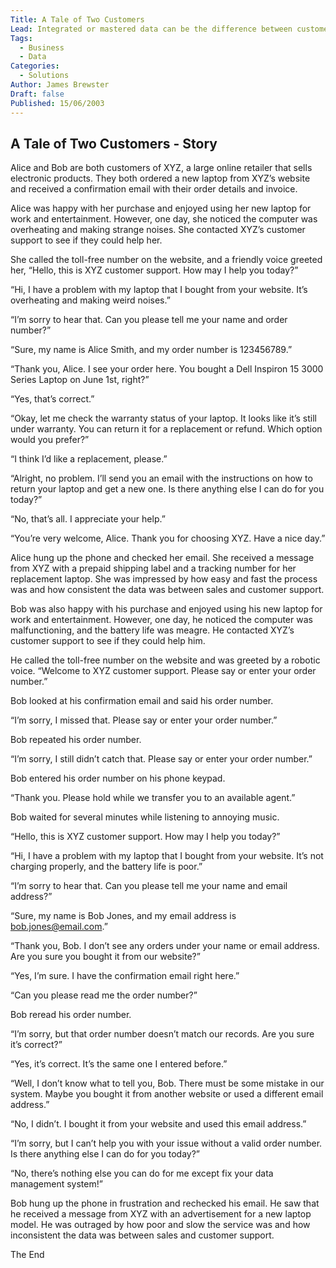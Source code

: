 ```yaml
---
Title: A Tale of Two Customers
Lead: Integrated or mastered data can be the difference between customer success of failure.
Tags:
  - Business
  - Data
Categories:
  - Solutions
Author: James Brewster
Draft: false
Published: 15/06/2003
---
```

## A Tale of Two Customers - Story

Alice and Bob are both customers of XYZ, a large online retailer that sells electronic products. They both ordered a new laptop from XYZ’s website and received a confirmation email with their order details and invoice.

Alice was happy with her purchase and enjoyed using her new laptop for work and entertainment. However, one day, she noticed the computer was overheating and making strange noises. She contacted XYZ’s customer support to see if they could help her.

She called the toll-free number on the website, and a friendly voice greeted her, “Hello, this is XYZ customer support. How may I help you today?”

“Hi, I have a problem with my laptop that I bought from your website. It’s overheating and making weird noises.”

“I’m sorry to hear that. Can you please tell me your name and order number?”

“Sure, my name is Alice Smith, and my order number is 123456789.”

“Thank you, Alice. I see your order here. You bought a Dell Inspiron 15 3000 Series Laptop on June 1st, right?”

“Yes, that’s correct.”

“Okay, let me check the warranty status of your laptop. It looks like it’s still under warranty. You can return it for a replacement or refund. Which option would you prefer?”

“I think I’d like a replacement, please.”

“Alright, no problem. I’ll send you an email with the instructions on how to return your laptop and get a new one. Is there anything else I can do for you today?”

“No, that’s all. I appreciate your help.”

“You’re very welcome, Alice. Thank you for choosing XYZ. Have a nice day.”

Alice hung up the phone and checked her email. She received a message from XYZ with a prepaid shipping label and a tracking number for her replacement laptop. She was impressed by how easy and fast the process was and how consistent the data was between sales and customer support.

Bob was also happy with his purchase and enjoyed using his new laptop for work and entertainment. However, one day, he noticed the computer was malfunctioning, and the battery life was meagre. He contacted XYZ’s customer support to see if they could help him.

He called the toll-free number on the website and was greeted by a robotic voice. “Welcome to XYZ customer support. Please say or enter your order number.”

Bob looked at his confirmation email and said his order number.

“I’m sorry, I missed that. Please say or enter your order number.”

Bob repeated his order number.

“I’m sorry, I still didn’t catch that. Please say or enter your order number.”

Bob entered his order number on his phone keypad.

“Thank you. Please hold while we transfer you to an available agent.”

Bob waited for several minutes while listening to annoying music.

“Hello, this is XYZ customer support. How may I help you today?”

“Hi, I have a problem with my laptop that I bought from your website. It’s not charging properly, and the battery life is poor.”

“I’m sorry to hear that. Can you please tell me your name and email address?”

“Sure, my name is Bob Jones, and my email address is bob.jones@email.com.”

“Thank you, Bob. I don’t see any orders under your name or email address. Are you sure you bought it from our website?”

“Yes, I’m sure. I have the confirmation email right here.”

“Can you please read me the order number?”

Bob reread his order number.

“I’m sorry, but that order number doesn’t match our records. Are you sure it’s correct?”

“Yes, it’s correct. It’s the same one I entered before.”

“Well, I don’t know what to tell you, Bob. There must be some mistake in our system. Maybe you bought it from another website or used a different email address.”

“No, I didn’t. I bought it from your website and used this email address.”

“I’m sorry, but I can’t help you with your issue without a valid order number. Is there anything else I can do for you today?”

“No, there’s nothing else you can do for me except fix your data management system!”

Bob hung up the phone in frustration and rechecked his email. He saw that he received a message from XYZ with an advertisement for a new laptop model. He was outraged by how poor and slow the service was and how inconsistent the data was between sales and customer support.

The End